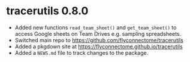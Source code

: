# tracerutils 0.8.0

* Added new functions `read_team_sheet()` and `get_team_sheet()` to access
  Google sheets on Team Drives e.g. sampling spreadsheets.
* Switched main repo to https://github.com/flyconnectome/tracerutils
* Added a pkgdown site at https://flyconnectome.github.io/tracerutils
* Added a `NEWS.md` file to track changes to the package.
